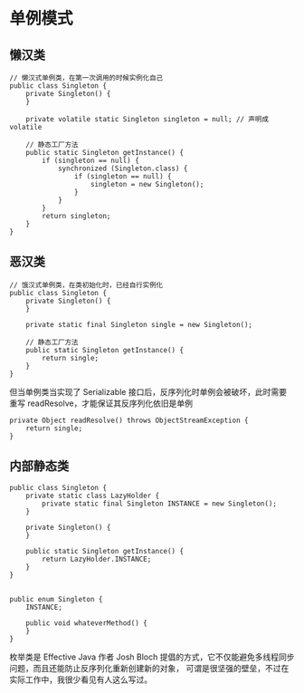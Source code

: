 # 单例模式

## 懒汉类
```
// 懒汉式单例类，在第一次调用的时候实例化自己
public class Singleton {
    private Singleton() {
    }

    private volatile static Singleton singleton = null; // 声明成 volatile

    // 静态工厂方法
    public static Singleton getInstance() {
        if (singleton == null) {
            synchronized (Singleton.class) {
                if (singleton == null) {
                    singleton = new Singleton();
                }
            }
        }
        return singleton;
    }
}
```

## 恶汉类
```
// 饿汉式单例类，在类初始化时，已经自行实例化
public class Singleton {
    private Singleton() {
    }

    private static final Singleton single = new Singleton();

    // 静态工厂方法
    public static Singleton getInstance() {
        return single;
    }
}
```
但当单例类当实现了 Serializable 接口后，反序列化时单例会被破坏，此时需要重写 readResolve，才能保证其反序列化依旧是单例
```
private Object readResolve() throws ObjectStreamException {
    return single;
}  
```

## 内部静态类
```
public class Singleton {
    private static class LazyHolder {
        private static final Singleton INSTANCE = new Singleton();
    }

    private Singleton() {
    }

    public static Singleton getInstance() {
        return LazyHolder.INSTANCE;
    }
}
```

##
```
public enum Singleton {
    INSTANCE;

    public void whateverMethod() {
    }
}
```
枚举类是 Effective Java 作者 Josh Bloch 提倡的方式，它不仅能避免多线程同步问题，而且还能防止反序列化重新创建新的对象，
可谓是很坚强的壁垒，不过在实际工作中，我很少看见有人这么写过。